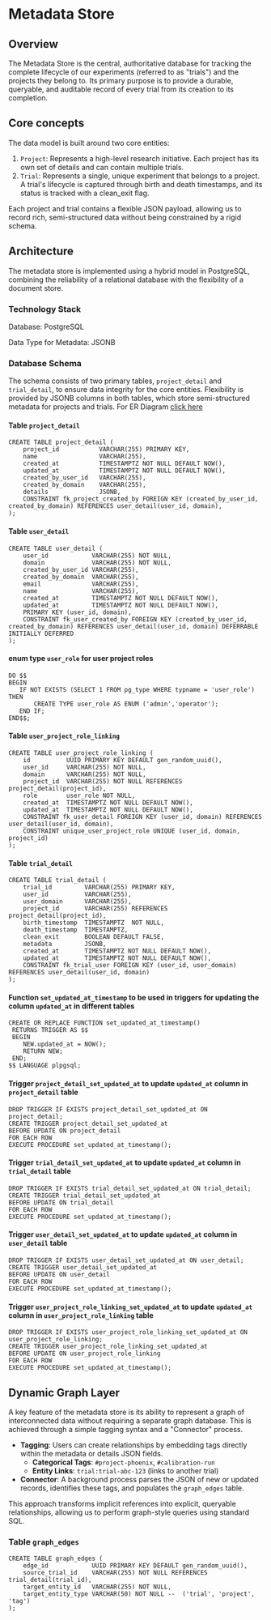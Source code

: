 # Metadata Store
## Overview
The Metadata Store is the central, authoritative database for tracking the complete lifecycle of our experiments (referred to as "trials") and the projects they belong to. Its primary purpose is to provide a durable, queryable, and auditable record of every trial from its creation to its completion.

## Core concepts
The data model is built around two core entities:
1. `Project`: Represents a high-level research initiative. Each project has its own set of details and can contain multiple trials.
2. `Trial`: Represents a single, unique experiment that belongs to a project. A trial's lifecycle is captured through birth and death timestamps, and its status is tracked with a clean_exit flag.

Each project and trial contains a flexible JSON payload, allowing us to record rich, semi-structured data without being constrained by a rigid schema.

## Architecture
The metadata store is implemented using a hybrid model in PostgreSQL, combining the reliability of a relational database with the flexibility of a document store.

### Technology Stack
Database: PostgreSQL

Data Type for Metadata: JSONB

### Database Schema

The schema consists of two primary tables, `project_detail` and `trial_detail`, to ensure data integrity for the core entities. Flexibility is provided by JSONB columns in both tables, which store semi-structured metadata for projects and trials. For ER Diagram [click here](https://editor.plantuml.com/uml/lPBVIyCm4CVVyrSSVTgA6ohiPOonJZhyqRLZhGg-bDYS64swabx1CVQ_cxPqu6GeFfY71Ew-b-JplPkLn0rLMh7oNUO5Drn3ILk5TZSo8yOm9qbRACpc3JDA1HAN2dOCx7B1TRk45AuBOtZmrbVNthftEHhrOJ9PtKsdZNGmQ8wSQpnIDV7C82SKAIURJMwMVfnuorNo1BimIY2y3u8p4FZ2AqKGHe-z_hufgmhnbx8MehGrjt4Kpjd-W6cXkVeEsOP_X_YJ9OjE_omDlQOaDTecwE8KGVTbVbhSMgYGvob-oDgBUHG5lXV2hgDVU47ijrTfIsTjumVy_ss0DVjec9mBnve7plbmw3fVMp06Wwf-0MZ3PfYBUbG_0G00)

#### Table `project_detail`
```
CREATE TABLE project_detail (
    project_id           VARCHAR(255) PRIMARY KEY,
    name      	         VARCHAR(255),
    created_at           TIMESTAMPTZ NOT NULL DEFAULT NOW(),
    updated_at           TIMESTAMPTZ NOT NULL DEFAULT NOW(),
    created_by_user_id   VARCHAR(255),
    created_by_domain    VARCHAR(255),
    details	             JSONB,
    CONSTRAINT fk_project_created_by FOREIGN KEY (created_by_user_id, created_by_domain) REFERENCES user_detail(user_id, domain),
);
```
#### Table `user_detail`
```
CREATE TABLE user_detail (
    user_id            VARCHAR(255) NOT NULL,
    domain             VARCHAR(255) NOT NULL,
    created_by_user_id VARCHAR(255),
    created_by_domain  VARCHAR(255),
    email              VARCHAR(255),
    name               VARCHAR(255),
    created_at         TIMESTAMPTZ NOT NULL DEFAULT NOW(),
    updated_at         TIMESTAMPTZ NOT NULL DEFAULT NOW(),
    PRIMARY KEY (user_id, domain),
    CONSTRAINT fk_user_created_by FOREIGN KEY (created_by_user_id, created_by_domain) REFERENCES user_detail(user_id, domain) DEFERRABLE INITIALLY DEFERRED
);
```

#### enum type `user_role` for user project roles
```
DO $$
BEGIN
   IF NOT EXISTS (SELECT 1 FROM pg_type WHERE typname = 'user_role') THEN
       CREATE TYPE user_role AS ENUM ('admin','operator');
   END IF;
END$$;
```

#### Table `user_project_role_linking`
```
CREATE TABLE user_project_role_linking (
    id          UUID PRIMARY KEY DEFAULT gen_random_uuid(),
    user_id     VARCHAR(255) NOT NULL,
    domain      VARCHAR(255) NOT NULL,
    project_id  VARCHAR(255) NOT NULL REFERENCES project_detail(project_id),
    role        user_role NOT NULL,
    created_at  TIMESTAMPTZ NOT NULL DEFAULT NOW(),
    updated_at  TIMESTAMPTZ NOT NULL DEFAULT NOW(),
    CONSTRAINT fk_user_detail FOREIGN KEY (user_id, domain) REFERENCES user_detail(user_id, domain),
    CONSTRAINT unique_user_project_role UNIQUE (user_id, domain, project_id)
);
```

#### Table `trial_detail`
```
CREATE TABLE trial_detail (
    trial_id         VARCHAR(255) PRIMARY KEY,
    user_id          VARCHAR(255),
    user_domain      VARCHAR(255),
    project_id       VARCHAR(255) REFERENCES project_detail(project_id),
    birth_timestamp  TIMESTAMPTZ  NOT NULL,
    death_timestamp  TIMESTAMPTZ,
    clean_exit	     BOOLEAN DEFAULT FALSE,
    metadata         JSONB,
    created_at       TIMESTAMPTZ NOT NULL DEFAULT NOW(),
    updated_at       TIMESTAMPTZ NOT NULL DEFAULT NOW(),
    CONSTRAINT fk_trial_user FOREIGN KEY (user_id, user_domain) REFERENCES user_detail(user_id, domain)
);
```

#### Function `set_updated_at_timestamp` to be used in triggers for updating the column `updated_at` in different tables
```
CREATE OR REPLACE FUNCTION set_updated_at_timestamp()
 RETURNS TRIGGER AS $$
 BEGIN
    NEW.updated_at = NOW();
    RETURN NEW;
 END;
$$ LANGUAGE plpgsql;
```

#### Trigger `project_detail_set_updated_at` to update `updated_at` column in `project_detail` table
```
DROP TRIGGER IF EXISTS project_detail_set_updated_at ON project_detail;
CREATE TRIGGER project_detail_set_updated_at
BEFORE UPDATE ON project_detail
FOR EACH ROW
EXECUTE PROCEDURE set_updated_at_timestamp();
```

#### Trigger `trial_detail_set_updated_at` to update `updated_at` column in `trial_detail` table
```
DROP TRIGGER IF EXISTS trial_detail_set_updated_at ON trial_detail;
CREATE TRIGGER trial_detail_set_updated_at
BEFORE UPDATE ON trial_detail
FOR EACH ROW
EXECUTE PROCEDURE set_updated_at_timestamp();
```

#### Trigger `user_detail_set_updated_at` to update `updated_at` column in `user_detail` table
```
DROP TRIGGER IF EXISTS user_detail_set_updated_at ON user_detail;
CREATE TRIGGER user_detail_set_updated_at
BEFORE UPDATE ON user_detail
FOR EACH ROW
EXECUTE PROCEDURE set_updated_at_timestamp();
```

#### Trigger `user_project_role_linking_set_updated_at` to update `updated_at` column in `user_project_role_linking` table
```
DROP TRIGGER IF EXISTS user_project_role_linking_set_updated_at ON user_project_role_linking;
CREATE TRIGGER user_project_role_linking_set_updated_at
BEFORE UPDATE ON user_project_role_linking
FOR EACH ROW
EXECUTE PROCEDURE set_updated_at_timestamp();
```

## Dynamic Graph Layer
A key feature of the metadata store is its ability to represent a graph of interconnected data without requiring a separate graph database. This is achieved through a simple tagging syntax and a "Connector" process.
- **Tagging**: Users can create relationships by embedding tags directly within the metadata or details JSON fields.
  - **Categorical Tags**: `#project-phoenix`, `#calibration-run`
  - **Entity Links**: `trial:trial-abc-123` (links to another trial)
- **Connector**: A background process parses the JSON of new or updated records, identifies these tags, and populates the `graph_edges` table.

This approach transforms implicit references into explicit, queryable relationships, allowing us to perform graph-style queries using standard SQL.

### Table `graph_edges`
```
CREATE TABLE graph_edges (
    edge_id            UUID PRIMARY KEY DEFAULT gen_random_uuid(),
    source_trial_id    VARCHAR(255) NOT NULL REFERENCES trial_detail(trial_id),
    target_entity_id   VARCHAR(255) NOT NULL,
    target_entity_type VARCHAR(50) NOT NULL --  ('trial', 'project', 'tag')
);
```

